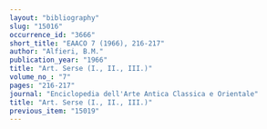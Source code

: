 ```yaml
---
layout: "bibliography"
slug: "15016"
occurrence_id: "3666"
short_title: "EAACO 7 (1966), 216-217"
author: "Alfieri, B.M."
publication_year: "1966"
title: "Art. Serse (I., II., III.)"
volume_no_: "7"
pages: "216-217"
journal: "Enciclopedia dell'Arte Antica Classica e Orientale"
title: "Art. Serse (I., II., III.)"
previous_item: "15019"
---
```

